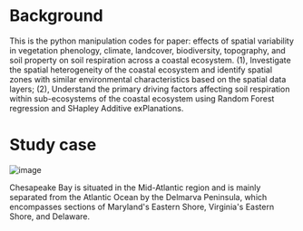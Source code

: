 # Background
This is the python manipulation codes for paper: effects of spatial variability in vegetation phenology, climate, landcover, biodiversity, topography, and soil property on soil respiration across a coastal ecosystem.
(1), Investigate the spatial heterogeneity of the coastal ecosystem and identify spatial zones with similar environmental characteristics based on the spatial data layers; 
(2), Understand the primary driving factors affecting soil respiration within sub-ecosystems of the coastal ecosystem using Random Forest regression and SHapley Additive exPlanations. 

# Study case
![image](https://github.com/mantunhe/hac-rf-shap/assets/33357820/be733627-a35d-497a-a08f-f77558203f98)



Chesapeake Bay is situated in the Mid-Atlantic region and is mainly separated from the Atlantic Ocean by the Delmarva Peninsula, which encompasses sections of Maryland's Eastern Shore, Virginia's Eastern Shore, and Delaware.
